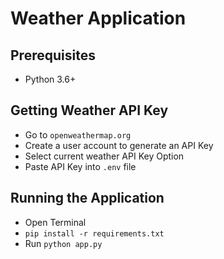 # Weather Application

## Prerequisites
* Python 3.6+

## Getting Weather API Key
* Go to `openweathermap.org`
* Create a user account to generate an API Key
* Select current weather API Key Option
* Paste API Key into `.env` file

## Running the Application
* Open Terminal
* `pip install -r requirements.txt`
* Run `python app.py`
